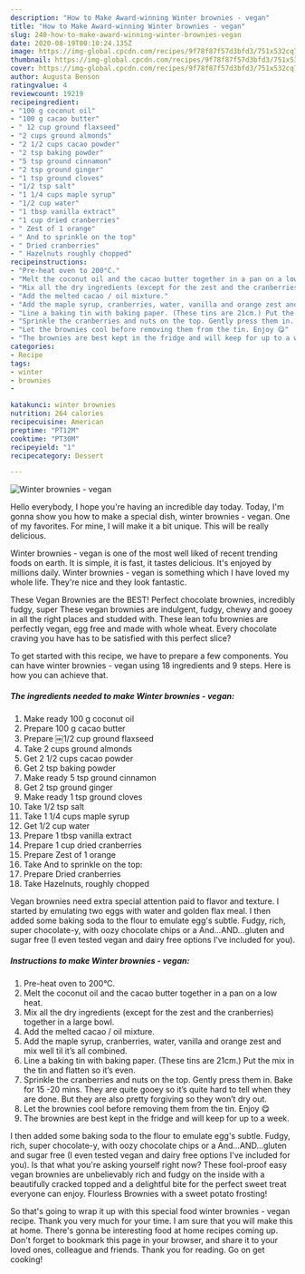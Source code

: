 ```yaml
---
description: "How to Make Award-winning Winter brownies - vegan"
title: "How to Make Award-winning Winter brownies - vegan"
slug: 240-how-to-make-award-winning-winter-brownies-vegan
date: 2020-08-19T00:10:24.135Z
image: https://img-global.cpcdn.com/recipes/9f78f87f57d3bfd3/751x532cq70/winter-brownies-vegan-recipe-main-photo.jpg
thumbnail: https://img-global.cpcdn.com/recipes/9f78f87f57d3bfd3/751x532cq70/winter-brownies-vegan-recipe-main-photo.jpg
cover: https://img-global.cpcdn.com/recipes/9f78f87f57d3bfd3/751x532cq70/winter-brownies-vegan-recipe-main-photo.jpg
author: Augusta Benson
ratingvalue: 4
reviewcount: 19219
recipeingredient:
- "100 g coconut oil"
- "100 g cacao butter"
- " 12 cup ground flaxseed"
- "2 cups ground almonds"
- "2 1/2 cups cacao powder"
- "2 tsp baking powder"
- "5 tsp ground cinnamon"
- "2 tsp ground ginger"
- "1 tsp ground cloves"
- "1/2 tsp salt"
- "1 1/4 cups maple syrup"
- "1/2 cup water"
- "1 tbsp vanilla extract"
- "1 cup dried cranberries"
- " Zest of 1 orange"
- " And to sprinkle on the top"
- " Dried cranberries"
- " Hazelnuts roughly chopped"
recipeinstructions:
- "Pre-heat oven to 200°C."
- "Melt the coconut oil and the cacao butter together in a pan on a low heat."
- "Mix all the dry ingredients (except for the zest and the cranberries) together in a large bowl."
- "Add the melted cacao / oil mixture."
- "Add the maple syrup, cranberries, water, vanilla and orange zest and mix well til it’s all combined."
- "Line a baking tin with baking paper. (These tins are 21cm.) Put the mix in the tin and flatten so it’s even."
- "Sprinkle the cranberries and nuts on the top. Gently press them in. Bake for 15 -20 mins. They are quite gooey so it’s quite hard to tell when they are done. But they are also pretty forgiving so they won’t dry out."
- "Let the brownies cool before removing them from the tin. Enjoy 😋"
- "The brownies are best kept in the fridge and will keep for up to a week."
categories:
- Recipe
tags:
- winter
- brownies
- 

katakunci: winter brownies  
nutrition: 264 calories
recipecuisine: American
preptime: "PT12M"
cooktime: "PT30M"
recipeyield: "1"
recipecategory: Dessert

---
```



![Winter brownies - vegan](https://img-global.cpcdn.com/recipes/9f78f87f57d3bfd3/751x532cq70/winter-brownies-vegan-recipe-main-photo.jpg)

Hello everybody, I hope you're having an incredible day today. Today, I'm gonna show you how to make a special dish, winter brownies - vegan. One of my favorites. For mine, I will make it a bit unique. This will be really delicious.

Winter brownies - vegan is one of the most well liked of recent trending foods on earth. It is simple, it is fast, it tastes delicious. It's enjoyed by millions daily. Winter brownies - vegan is something which I have loved my whole life. They're nice and they look fantastic.

These Vegan Brownies are the BEST! Perfect chocolate brownies, incredibly fudgy, super These vegan brownies are indulgent, fudgy, chewy and gooey in all the right places and studded with. These lean tofu brownies are perfectly vegan, egg free and made with whole wheat. Every chocolate craving you have has to be satisfied with this perfect slice?


To get started with this recipe, we have to prepare a few components. You can have winter brownies - vegan using 18 ingredients and 9 steps. Here is how you can achieve that.

<!--inarticleads1-->

##### The ingredients needed to make Winter brownies - vegan:

1. Make ready 100 g coconut oil
1. Prepare 100 g cacao butter
1. Prepare  ￼1/2 cup ground flaxseed
1. Take 2 cups ground almonds
1. Get 2 1/2 cups cacao powder
1. Get 2 tsp baking powder
1. Make ready 5 tsp ground cinnamon
1. Get 2 tsp ground ginger
1. Make ready 1 tsp ground cloves
1. Take 1/2 tsp salt
1. Take 1 1/4 cups maple syrup
1. Get 1/2 cup water
1. Prepare 1 tbsp vanilla extract
1. Prepare 1 cup dried cranberries
1. Prepare  Zest of 1 orange
1. Take  And to sprinkle on the top:
1. Prepare  Dried cranberries
1. Take  Hazelnuts, roughly chopped


Vegan brownies need extra special attention paid to flavor and texture. I started by emulating two eggs with water and golden flax meal. I then added some baking soda to the flour to emulate egg&#39;s subtle. Fudgy, rich, super chocolate-y, with oozy chocolate chips or a And…AND…gluten and sugar free (I even tested vegan and dairy free options I&#39;ve included for you). 

<!--inarticleads2-->

##### Instructions to make Winter brownies - vegan:

1. Pre-heat oven to 200°C.
1. Melt the coconut oil and the cacao butter together in a pan on a low heat.
1. Mix all the dry ingredients (except for the zest and the cranberries) together in a large bowl.
1. Add the melted cacao / oil mixture.
1. Add the maple syrup, cranberries, water, vanilla and orange zest and mix well til it’s all combined.
1. Line a baking tin with baking paper. (These tins are 21cm.) Put the mix in the tin and flatten so it’s even.
1. Sprinkle the cranberries and nuts on the top. Gently press them in. Bake for 15 -20 mins. They are quite gooey so it’s quite hard to tell when they are done. But they are also pretty forgiving so they won’t dry out.
1. Let the brownies cool before removing them from the tin. Enjoy 😋
1. The brownies are best kept in the fridge and will keep for up to a week.


I then added some baking soda to the flour to emulate egg&#39;s subtle. Fudgy, rich, super chocolate-y, with oozy chocolate chips or a And…AND…gluten and sugar free (I even tested vegan and dairy free options I&#39;ve included for you). Is that what you&#39;re asking yourself right now? These fool-proof easy vegan brownies are unbelievably rich and fudgy on the inside with a beautifully cracked topped and a delightful bite for the perfect sweet treat everyone can enjoy. Flourless Brownies with a sweet potato frosting! 

So that's going to wrap it up with this special food winter brownies - vegan recipe. Thank you very much for your time. I am sure that you will make this at home. There's gonna be interesting food at home recipes coming up. Don't forget to bookmark this page in your browser, and share it to your loved ones, colleague and friends. Thank you for reading. Go on get cooking!
